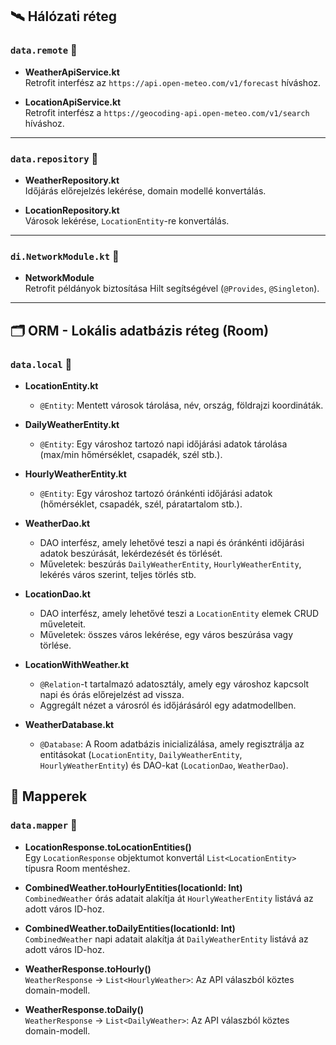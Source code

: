 ## 🛰️ Hálózati réteg

### `data.remote` 📁

- **WeatherApiService.kt**  
  Retrofit interfész az `https://api.open-meteo.com/v1/forecast` híváshoz.

- **LocationApiService.kt**  
  Retrofit interfész a `https://geocoding-api.open-meteo.com/v1/search` híváshoz.

---

### `data.repository` 📁

- **WeatherRepository.kt**  
  Időjárás előrejelzés lekérése, domain modellé konvertálás.

- **LocationRepository.kt**  
  Városok lekérése, `LocationEntity`-re konvertálás.

---

### `di.NetworkModule.kt` 📁

- **NetworkModule**  
  Retrofit példányok biztosítása Hilt segítségével (`@Provides`, `@Singleton`).

---

## 🗂️ ORM - Lokális adatbázis réteg (Room)

### `data.local` 📁

- **LocationEntity.kt**
  - `@Entity`: Mentett városok tárolása, név, ország, földrajzi koordináták.

- **DailyWeatherEntity.kt**
  - `@Entity`: Egy városhoz tartozó napi időjárási adatok tárolása (max/min hőmérséklet, csapadék, szél stb.).

- **HourlyWeatherEntity.kt**
  - `@Entity`: Egy városhoz tartozó óránkénti időjárási adatok (hőmérséklet, csapadék, szél, páratartalom stb.).

- **WeatherDao.kt**
  - DAO interfész, amely lehetővé teszi a napi és óránkénti időjárási adatok beszúrását, lekérdezését és törlését.
  - Műveletek: beszúrás `DailyWeatherEntity`, `HourlyWeatherEntity`, lekérés város szerint, teljes törlés stb.

- **LocationDao.kt**
  - DAO interfész, amely lehetővé teszi a `LocationEntity` elemek CRUD műveleteit.
  - Műveletek: összes város lekérése, egy város beszúrása vagy törlése.

- **LocationWithWeather.kt**
  - `@Relation`-t tartalmazó adatosztály, amely egy városhoz kapcsolt napi és órás előrejelzést ad vissza.
  - Aggregált nézet a városról és időjárásáról egy adatmodellben.

- **WeatherDatabase.kt**
  - `@Database`: A Room adatbázis inicializálása, amely regisztrálja az entitásokat (`LocationEntity`, `DailyWeatherEntity`, `HourlyWeatherEntity`) és DAO-kat (`LocationDao`, `WeatherDao`).


## 🔁 Mapperek

### `data.mapper` 📁

- **LocationResponse.toLocationEntities()**  
  Egy `LocationResponse` objektumot konvertál `List<LocationEntity>` típusra Room mentéshez.

- **CombinedWeather.toHourlyEntities(locationId: Int)**  
  `CombinedWeather` órás adatait alakítja át `HourlyWeatherEntity` listává az adott város ID-hoz.

- **CombinedWeather.toDailyEntities(locationId: Int)**  
  `CombinedWeather` napi adatait alakítja át `DailyWeatherEntity` listává az adott város ID-hoz.

- **WeatherResponse.toHourly()**  
  `WeatherResponse` → `List<HourlyWeather>`: Az API válaszból köztes domain-modell.

- **WeatherResponse.toDaily()**  
  `WeatherResponse` → `List<DailyWeather>`: Az API válaszból köztes domain-modell.

